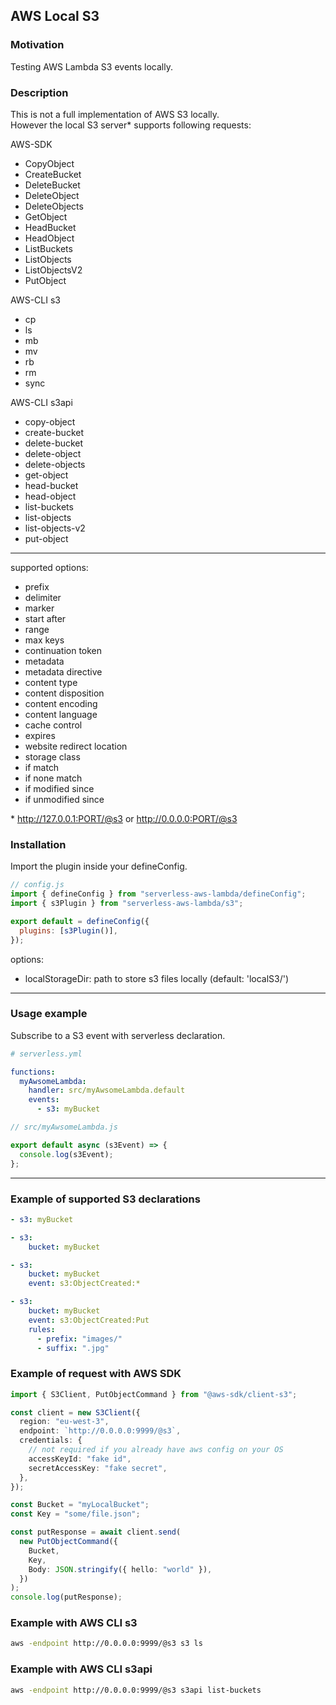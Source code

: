 ## AWS Local S3

### Motivation

Testing AWS Lambda S3 events locally.

### Description

This is not a full implementation of AWS S3 locally.  
However the local S3 server\* supports following requests:

AWS-SDK

- CopyObject
- CreateBucket
- DeleteBucket
- DeleteObject
- DeleteObjects
- GetObject
- HeadBucket
- HeadObject
- ListBuckets
- ListObjects
- ListObjectsV2
- PutObject

AWS-CLI s3

- cp
- ls
- mb
- mv
- rb
- rm
- sync

AWS-CLI s3api

- copy-object
- create-bucket
- delete-bucket
- delete-object
- delete-objects
- get-object
- head-bucket
- head-object
- list-buckets
- list-objects
- list-objects-v2
- put-object

---

supported options:

- prefix
- delimiter
- marker
- start after
- range
- max keys
- continuation token
- metadata
- metadata directive
- content type
- content disposition
- content encoding
- content language
- cache control
- expires
- website redirect location
- storage class
- if match
- if none match
- if modified since
- if unmodified since

\* http://127.0.0.1:PORT/@s3 or http://0.0.0.0:PORT/@s3

### Installation

Import the plugin inside your defineConfig.

```js
// config.js
import { defineConfig } from "serverless-aws-lambda/defineConfig";
import { s3Plugin } from "serverless-aws-lambda/s3";

export default = defineConfig({
  plugins: [s3Plugin()],
});
```

options:

- localStorageDir: path to store s3 files locally (default: 'localS3/')

---

### Usage example

Subscribe to a S3 event with serverless declaration.

```yaml
# serverless.yml

functions:
  myAwsomeLambda:
    handler: src/myAwsomeLambda.default
    events:
      - s3: myBucket
```

```js
// src/myAwsomeLambda.js

export default async (s3Event) => {
  console.log(s3Event);
};
```

---

### Example of supported S3 declarations

```yaml
- s3: myBucket
```

```yaml
- s3:
    bucket: myBucket
```

```yaml
- s3:
    bucket: myBucket
    event: s3:ObjectCreated:*
```

```yaml
- s3:
    bucket: myBucket
    event: s3:ObjectCreated:Put
    rules:
      - prefix: "images/"
      - suffix: ".jpg"
```

### Example of request with AWS SDK

```ts
import { S3Client, PutObjectCommand } from "@aws-sdk/client-s3";

const client = new S3Client({
  region: "eu-west-3",
  endpoint: `http://0.0.0.0:9999/@s3`,
  credentials: {
    // not required if you already have aws config on your OS
    accessKeyId: "fake id",
    secretAccessKey: "fake secret",
  },
});

const Bucket = "myLocalBucket";
const Key = "some/file.json";

const putResponse = await client.send(
  new PutObjectCommand({
    Bucket,
    Key,
    Body: JSON.stringify({ hello: "world" }),
  })
);
console.log(putResponse);
```

### Example with AWS CLI s3

```bash
aws -endpoint http://0.0.0.0:9999/@s3 s3 ls
```

### Example with AWS CLI s3api

```bash
aws -endpoint http://0.0.0.0:9999/@s3 s3api list-buckets
```
